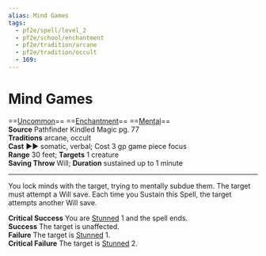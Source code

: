 ```yaml
---
alias: Mind Games
tags:
  - pf2e/spell/level_2
  - pf2e/school/enchantment
  - pf2e/tradition/arcane
  - pf2e/tradition/occult
  - 169:
---
```


# Mind Games

==[Uncommon](../../../Traits/Uncommon.md)== ==[Enchantment](../../../Traits/Enchantment.md)== ==[Mental](../../../Traits/Mental.md)==  
__Source__ Pathfinder Kindled Magic pg. 77  
**Traditions** arcane, occult  
**Cast** ►► somatic, verbal; Cost 3 gp game piece focus  
**Range** 30 feet; **Targets** 1 creature  
**Saving Throw** Will; **Duration** sustained up to 1 minute

---

You lock minds with the target, trying to mentally subdue them. The target must attempt a Will save. Each time you Sustain this Spell, the target attempts another Will save.

**Critical Success** You are [Stunned](../../../Conditions/Stunned.md) 1 and the spell ends.  
**Success** The target is unaffected.  
**Failure** The target is [Stunned](../../../Conditions/Stunned.md) 1.  
**Critical Failure** The target is [Stunned](../../../Conditions/Stunned.md) 2.
